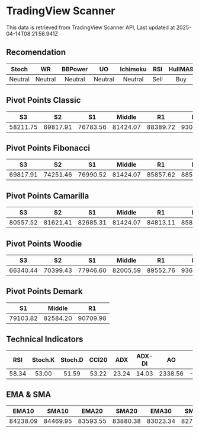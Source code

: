 # TradingView Scanner
This data is retrieved from TradingView Scanner API, Last updated at 2025-04-14T08:21:56.941Z

## Recomendation
| Stoch | WR | BBPower | UO | Ichimoku | RSI | HullMA9 |
| :---: | :---: | :---: | :---: | :---: | :---: | :---: |
| Neutral | Neutral | Neutral | Neutral | Neutral | Sell | Buy |

## Pivot Points Classic
| S3 | S2 | S1 | Middle | R1 | R2 | R3 |
| :---: | :---: | :---: | :---: | :---: | :---: | :---: |
| 58211.75 | 69817.91 | 76783.56 | 81424.07 | 88389.72 | 93030.23 | 104636.39 |

## Pivot Points Fibonacci
| S3 | S2 | S1 | Middle | R1 | R2 | R3 |
| :---: | :---: | :---: | :---: | :---: | :---: | :---: |
| 69817.91 | 74251.46 | 76990.52 | 81424.07 | 85857.62 | 88596.68 | 93030.23 |

## Pivot Points Camarilla
| S3 | S2 | S1 | Middle | R1 | R2 | R3 |
| :---: | :---: | :---: | :---: | :---: | :---: | :---: |
| 80557.52 | 81621.41 | 82685.31 | 81424.07 | 84813.11 | 85877.01 | 86940.90 |

## Pivot Points Woodie
| S3 | S2 | S1 | Middle | R1 | R2 | R3 |
| :---: | :---: | :---: | :---: | :---: | :---: | :---: |
| 66340.44 | 70399.43 | 77946.60 | 82005.59 | 89552.76 | 93611.75 | 101158.92 |

## Pivot Points Demark
| S1 | Middle | R1 |
| :---: | :---: | :---: |
| 79103.82 | 82584.20 | 90709.98 |

## Technical Indicators
| RSI | Stoch.K | Stoch.D | CCI20 | ADX | ADX-DI | AO | Mom | MACD | MACD | W.R | HullMA9 |
| :---: | :---: | :---: | :---: | :---: | :---: | :---: | :---: | :---: | :---: | :---: | :---: |
| 58.34 | 53.00 | 51.59 | 53.22 | 23.24 | 14.03 | 2338.56 | -439.65 | 909.54 | 1012.51 | -49.39 | 84389.71 |

## EMA & SMA
| EMA10 | SMA10 | EMA20 | SMA20 | EMA30 | SMA30 | EMA50 | SMA50 | EMA100 | SMA100 | EMA200 | SMA200 |
| :---: | :---: | :---: | :---: | :---: | :---: | :---: | :---: | :---: | :---: | :---: | :---: |
| 84238.09 | 84469.95 | 83593.55 | 83880.38 | 83023.34 | 82782.71 | 82514.38 | 81088.44 | 82638.62 | 82227.63 | 83946.85 | 83442.69 |